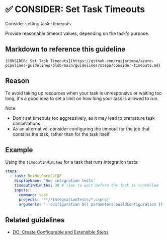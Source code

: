 # ✅ CONSIDER: Set Task Timeouts

Consider setting tasks timeouts.

Provide reasonable timeout values, depending on the task's purpose.

## Markdown to reference this guideline

```plaintext
[CONSIDER: Set Task Timeouts](https://github.com/ruijarimba/azure-pipelines-guidelines/blob/main/guidelines/steps/consider-timeouts.md)
```

## Reason

To avoid taking up resources when your task is unresponsive or waiting too long,
 it's a good idea to set a limit on how long your task is allowed to run.

Note:

- Don't set timeouts too aggressively, as it may lead to premature task cancellations.
- As an alternative, consider configuring the timeout for the job that contains
the task, rather than for the task itself.

## Example

Using the `timeoutInMinutes` for a task that runs integration tests:

```yaml
steps:
  - task: DotNetCoreCLI@2
    displayName: 'Run integration tests'
    timeoutInMinutes: 30 # Time to wait before the task is cancelled
    inputs:
      command: test
      projects: '**/*IntegrationTests/*.csproj'
      arguments: '--configuration ${{ parameters.buildConfiguration }}'
```

## Related guidelines

- [DO: Create Configurable and Extensible Steps](/guidelines/steps/do-extensible-steps.md)
